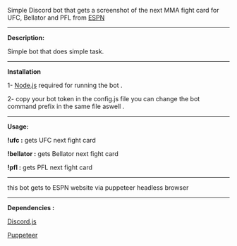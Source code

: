 Simple Discord bot that gets a screenshot of the next MMA fight card for UFC, Bellator and PFL from [ESPN](https://www.espn.com/mma/fightcenter)


------------------------------------
**Description:**

Simple bot that does simple task.

------------------------------------
**Installation**

1- [Node.js](https://nodejs.org/en/) required for running the bot .

2- copy your bot token in the config.js file you can change the bot command prefix in the same file aswell .

------------------------------------
**Usage:**

**!ufc :** gets UFC next fight card

**!bellator :** gets Bellator next fight card

**!pfl :** gets PFL next fight card

------------------------------------

this bot gets to ESPN website via puppeteer headless browser

------------------------------------

**Dependencies :**

[Discord.js](https://discord.js.org/#/)

[Puppeteer](https://www.npmjs.com/package/puppeteer)



